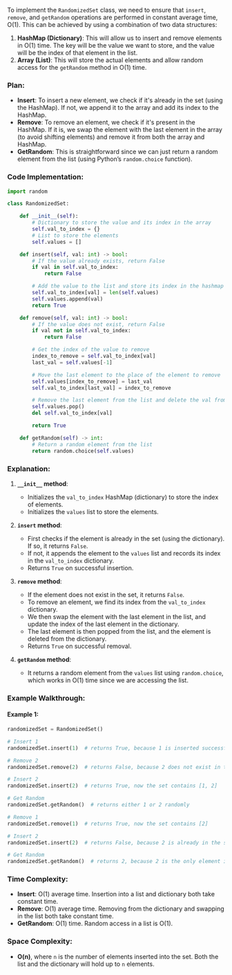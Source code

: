 To implement the `RandomizedSet` class, we need to ensure that `insert`, `remove`, and `getRandom` operations are performed in constant average time, O(1). This can be achieved by using a combination of two data structures:

1. **HashMap (Dictionary)**: This will allow us to insert and remove elements in O(1) time. The key will be the value we want to store, and the value will be the index of that element in the list.
2. **Array (List)**: This will store the actual elements and allow random access for the `getRandom` method in O(1) time.

### Plan:
- **Insert**: To insert a new element, we check if it's already in the set (using the HashMap). If not, we append it to the array and add its index to the HashMap.
- **Remove**: To remove an element, we check if it's present in the HashMap. If it is, we swap the element with the last element in the array (to avoid shifting elements) and remove it from both the array and HashMap.
- **GetRandom**: This is straightforward since we can just return a random element from the list (using Python’s `random.choice` function).

### Code Implementation:

```python
import random

class RandomizedSet:

    def __init__(self):
        # Dictionary to store the value and its index in the array
        self.val_to_index = {}
        # List to store the elements
        self.values = []

    def insert(self, val: int) -> bool:
        # If the value already exists, return False
        if val in self.val_to_index:
            return False

        # Add the value to the list and store its index in the hashmap
        self.val_to_index[val] = len(self.values)
        self.values.append(val)
        return True

    def remove(self, val: int) -> bool:
        # If the value does not exist, return False
        if val not in self.val_to_index:
            return False

        # Get the index of the value to remove
        index_to_remove = self.val_to_index[val]
        last_val = self.values[-1]

        # Move the last element to the place of the element to remove
        self.values[index_to_remove] = last_val
        self.val_to_index[last_val] = index_to_remove

        # Remove the last element from the list and delete the val from the hashmap
        self.values.pop()
        del self.val_to_index[val]

        return True

    def getRandom(self) -> int:
        # Return a random element from the list
        return random.choice(self.values)
```

### Explanation:

1. **`__init__` method**:
   - Initializes the `val_to_index` HashMap (dictionary) to store the index of elements.
   - Initializes the `values` list to store the elements.

2. **`insert` method**:
   - First checks if the element is already in the set (using the dictionary). If so, it returns `False`.
   - If not, it appends the element to the `values` list and records its index in the `val_to_index` dictionary.
   - Returns `True` on successful insertion.

3. **`remove` method**:
   - If the element does not exist in the set, it returns `False`.
   - To remove an element, we find its index from the `val_to_index` dictionary.
   - We then swap the element with the last element in the list, and update the index of the last element in the dictionary.
   - The last element is then popped from the list, and the element is deleted from the dictionary.
   - Returns `True` on successful removal.

4. **`getRandom` method**:
   - It returns a random element from the `values` list using `random.choice`, which works in O(1) time since we are accessing the list.

### Example Walkthrough:

#### Example 1:
```python
randomizedSet = RandomizedSet()

# Insert 1
randomizedSet.insert(1)  # returns True, because 1 is inserted successfully

# Remove 2
randomizedSet.remove(2)  # returns False, because 2 does not exist in the set

# Insert 2
randomizedSet.insert(2)  # returns True, now the set contains [1, 2]

# Get Random
randomizedSet.getRandom()  # returns either 1 or 2 randomly

# Remove 1
randomizedSet.remove(1)  # returns True, now the set contains [2]

# Insert 2
randomizedSet.insert(2)  # returns False, because 2 is already in the set

# Get Random
randomizedSet.getRandom()  # returns 2, because 2 is the only element in the set
```

### Time Complexity:

- **Insert**: O(1) average time. Insertion into a list and dictionary both take constant time.
- **Remove**: O(1) average time. Removing from the dictionary and swapping in the list both take constant time.
- **GetRandom**: O(1) time. Random access in a list is O(1).

### Space Complexity:
- **O(n)**, where `n` is the number of elements inserted into the set. Both the list and the dictionary will hold up to `n` elements.
